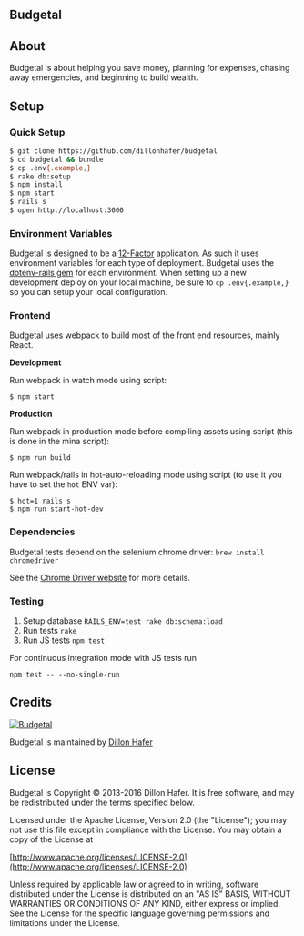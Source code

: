 Budgetal
--------

About
-----

Budgetal is about helping you save money, planning for expenses, chasing away emergencies, and beginning to build wealth.

Setup
-----

### Quick Setup

```bash
$ git clone https://github.com/dillonhafer/budgetal
$ cd budgetal && bundle
$ cp .env{.example,}
$ rake db:setup
$ npm install
$ npm start
$ rails s
$ open http://localhost:3000
```

### Environment Variables

Budgetal is designed to be a [12-Factor](http://12factor.net/) application. As such it uses environment variables for each type of deployment. Budgetal uses the [dotenv-rails gem](https://github.com/bkeepers/dotenv) for each environment. When setting up a new development deploy on your local machine, be sure to `cp .env{.example,}` so you can setup your local configuration.

### Frontend

Budgetal uses webpack to build most of the front end resources, mainly React.

**Development**

Run webpack in watch mode using script:

```
$ npm start
```

**Production**

Run webpack in production mode before compiling assets using script (this is done in the mina script):

```
$ npm run build
```

Run webpack/rails in hot-auto-reloading mode using script (to use it you have to set the `hot` ENV var):

```
$ hot=1 rails s
$ npm run start-hot-dev
```

### Dependencies

Budgetal tests depend on the selenium chrome driver: `brew install chromedriver`

See the [Chrome Driver website](https://sites.google.com/a/chromium.org/chromedriver/) for more details.

### Testing

1. Setup database `RAILS_ENV=test rake db:schema:load`
2. Run tests `rake`
3. Run JS tests `npm test`

For continuous integration mode with JS tests run

```
npm test -- --no-single-run
```

## Credits

[![Budgetal](https://s3.amazonaws.com/cdn.budgetal.com/b.png)](https://www.budgetal.com)

Budgetal is maintained by [Dillon Hafer](http://www.dillonhafer.com)

## License

Budgetal is Copyright © 2013-2016 Dillon Hafer. It is free software, and may be redistributed under the terms specified below.

Licensed under the Apache License, Version 2.0 (the "License");
you may not use this file except in compliance with the License.
You may obtain a copy of the License at

[http://www.apache.org/licenses/LICENSE-2.0](http://www.apache.org/licenses/LICENSE-2.0)

Unless required by applicable law or agreed to in writing, software
distributed under the License is distributed on an "AS IS" BASIS,
WITHOUT WARRANTIES OR CONDITIONS OF ANY KIND, either express or implied.
See the License for the specific language governing permissions and
limitations under the License.
